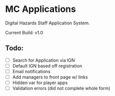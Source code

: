 # MC Applications

Digital Hazards Staff Application System.

Current Build: v1.0

Todo:
--

- [ ] Search for Application via IGN
- [ ] Default IGN based off registration
- [ ] Email notifications
- [ ] Add managers to front page w/ links
- [ ] Hidden var for player apps
- [ ] Validation errors (did not complete whole form)

